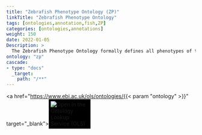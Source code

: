```yaml
---
title: "Zebrafish Phenotype Ontology (ZP)"
linkTitle: "Zebrafish Phenotype Ontology"
tags: [ontologies,annotation,fish,ZP]
categories: [ontologies,annotations]
weight: 150
date: 2022-01-05
Description: >
  The Zebrafish Phenotype Ontology formally defines all phenotypes of the Zebrafish model organism.
ontology: "zp"
cascade:
- type: "docs"
  _target:
    path: "/**"
---
```


<a href="https://www.ebi.ac.uk/ols/ontologies/{{< param "ontology" >}}" target="_blank"><img src="https://www.ebi.ac.uk/ols/img/OLS_logo_2017.png" style="max-width: 20%; background: #000000; padding: 5px;" alt="Open in the Ontology Lookup Service (OLS)" ></a>

<div id="result">
<script>  $( "#result" ).load( "https://www.ebi.ac.uk/ols/ontologies/{{< param "ontology" >}}  #ontology_info_box", function(){$("a[href^='../']").each(function(){$(this).attr('target','_blank');$(this).attr('href',$(this).attr('href').replace('../','https://www.ebi.ac.uk/ols/'));})})</script>


</script>
</div>
